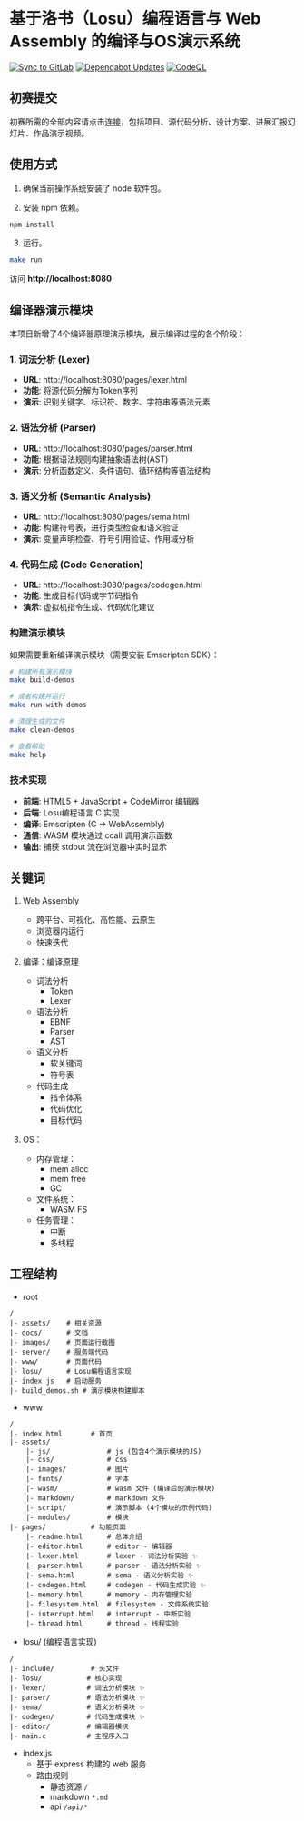 # 基于洛书（Losu）编程语言与 Web Assembly 的编译与OS演示系统

[![Sync to GitLab](https://github.com/beatrice-os-team/live-code-platform/actions/workflows/mirror.yml/badge.svg)](https://github.com/beatrice-os-team/live-code-platform/actions/workflows/mirror.yml)
[![Dependabot Updates](https://github.com/beatrice-os-team/live-code-platform/actions/workflows/dependabot/dependabot-updates/badge.svg)](https://github.com/beatrice-os-team/live-code-platform/actions/workflows/dependabot/dependabot-updates)
[![CodeQL](https://github.com/beatrice-os-team/live-code-platform/actions/workflows/github-code-scanning/codeql/badge.svg)](https://github.com/beatrice-os-team/live-code-platform/actions/workflows/github-code-scanning/codeql)

## 初赛提交

初赛所需的全部内容请点击[连接](https://github.com/beatrice-os-team#%E5%88%9D%E8%B5%9B%E9%98%B6%E6%AE%B5)，包括项目、源代码分析、设计方案、进展汇报幻灯片、作品演示视频。

## 使用方式

1. 确保当前操作系统安装了 node 软件包。

2. 安装 npm 依赖。

```bash
npm install
```

3. 运行。

```bash
make run
```

访问 **http://localhost:8080**

## 编译器演示模块

本项目新增了4个编译器原理演示模块，展示编译过程的各个阶段：

### 1. 词法分析 (Lexer)
- **URL**: http://localhost:8080/pages/lexer.html
- **功能**: 将源代码分解为Token序列
- **演示**: 识别关键字、标识符、数字、字符串等语法元素

### 2. 语法分析 (Parser) 
- **URL**: http://localhost:8080/pages/parser.html
- **功能**: 根据语法规则构建抽象语法树(AST)
- **演示**: 分析函数定义、条件语句、循环结构等语法结构

### 3. 语义分析 (Semantic Analysis)
- **URL**: http://localhost:8080/pages/sema.html  
- **功能**: 构建符号表，进行类型检查和语义验证
- **演示**: 变量声明检查、符号引用验证、作用域分析

### 4. 代码生成 (Code Generation)
- **URL**: http://localhost:8080/pages/codegen.html
- **功能**: 生成目标代码或字节码指令
- **演示**: 虚拟机指令生成、代码优化建议

### 构建演示模块

如果需要重新编译演示模块（需要安装 Emscripten SDK）：

```bash
# 构建所有演示模块
make build-demos

# 或者构建并运行
make run-with-demos

# 清理生成的文件
make clean-demos

# 查看帮助
make help
```

### 技术实现

- **前端**: HTML5 + JavaScript + CodeMirror 编辑器
- **后端**: Losu编程语言 C 实现
- **编译**: Emscripten (C → WebAssembly)
- **通信**: WASM 模块通过 ccall 调用演示函数
- **输出**: 捕获 stdout 流在浏览器中实时显示

## 关键词
1. Web Assembly
    - 跨平台、可视化、高性能、云原生
    - 浏览器内运行
    - 快速迭代
2. 编译：编译原理
    - 词法分析
        - Token
        - Lexer
    - 语法分析
        - EBNF
        - Parser
        - AST
    - 语义分析
        - 软关键词
        - 符号表
    - 代码生成
        - 指令体系
        - 代码优化
        - 目标代码
    
3. OS：
    - 内存管理：
        - mem alloc
        - mem free
        - GC
    - 文件系统：
        - WASM FS
    - 任务管理：
        - 中断
        - 多线程


## 工程结构
+ root
```
/
|- assets/    # 相关资源
|- docs/      # 文档
|- images/    # 页面运行截图
|- server/    # 服务端代码
|- www/       # 页面代码
|- losu/      # Losu编程语言实现
|- index.js   # 启动服务
|- build_demos.sh # 演示模块构建脚本
```
+ www
```
/
|- index.html       # 首页
|- assets/
    |- js/              # js (包含4个演示模块的JS)
    |- css/             # css
    |- images/          # 图片
    |- fonts/           # 字体
    |- wasm/            # wasm 文件 (编译后的演示模块)
    |- markdown/        # markdown 文件
    |- script/          # 演示脚本 (4个模块的示例代码)
    |- modules/         # 模块
|- pages/           # 功能页面 
    |- readme.html      # 总体介绍
    |- editor.html      # editor - 编辑器
    |- lexer.html       # lexer - 词法分析实验 ✨
    |- parser.html      # parser - 语法分析实验 ✨
    |- sema.html        # sema - 语义分析实验 ✨
    |- codegen.html     # codegen - 代码生成实验 ✨
    |- memory.html      # memory - 内存管理实验
    |- filesystem.html  # filesystem - 文件系统实验
    |- interrupt.html   # interrupt - 中断实验
    |- thread.html      # thread - 线程实验

```

+ losu/ (编程语言实现)
```
/
|- include/         # 头文件
|- losu/           # 核心实现
|- lexer/          # 词法分析模块 ✨
|- parser/         # 语法分析模块 ✨  
|- sema/           # 语义分析模块 ✨
|- codegen/        # 代码生成模块 ✨
|- editor/         # 编辑器模块
|- main.c          # 主程序入口
```

+ index.js 
    - 基于 express 构建的 web 服务
    - 路由规则
        - 静态资源 `/`
        - markdown  `*.md`
        - api `/api/*`

